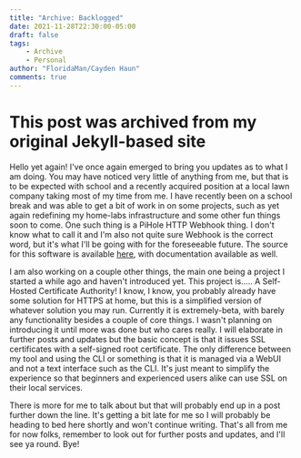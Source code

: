 ```yaml
---
title: "Archive: Backlogged"
date: 2021-11-28T22:30:00-05:00
draft: false
tags:
    - Archive
    - Personal
author: "FloridaMan/Cayden Haun"
comments: true
---
```


# This post was archived from my original Jekyll-based site

Hello yet again! I've once again emerged to bring you updates as to what I am doing. You may have noticed very little of anything from me, but that is to be expected with school and a recently acquired position at a local lawn company taking most of my time from me. I have recently been on a school break and was able to get a bit of work in on some projects, such as yet again redefining my home-labs infrastructure and some other fun things soon to come. One such thing is a PiHole HTTP Webhook thing. I don't know what to call it and I'm also not quite sure Webhook is the correct word, but it's what I'll be going with for the foreseeable future. The source for this software is available [here](https://github.com/floridaman7588/pihole-webhook), with documentation available as well.

I am also working on a couple other things, the main one being a project I started a while ago and haven't introduced yet. This project is..... A Self-Hosted Certificate Authority! I know, I know, you probably already have some solution for HTTPS at home, but this is a simplified version of whatever solution you may run. Currently it is extremely-beta, with barely any functionality besides a couple of core things. I wasn't planning on introducing it until more was done but who cares really. I will elaborate in further posts and updates but the basic concept is that it issues SSL certificates with a self-signed root certificate. The only difference between my tool and using the CLI or something is that it is managed via a WebUI and not a text interface such as the CLI. It's just meant to simplify the experience so that beginners and experienced users alike can use SSL on their local services.

There is more for me to talk about but that will probably end up in a post further down the line. It's getting a bit late for me so I will probably be heading to bed here shortly and won't continue writing. That's all from me for now folks, remember to look out for further posts and updates, and I'll see ya round. Bye!

